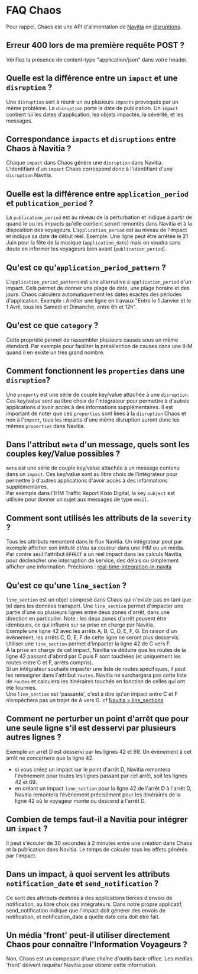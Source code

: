 # FAQ Chaos

Pour rappel, Chaos est une API d'alimentation de  [Navitia](https://github.com/CanalTP/navitia) en [disruptions](http://doc.navitia.io/#traffic-reports).

## Erreur 400 lors de ma première requête POST ?
Vérifiez la présence de content-type "application/json" dans votre header.

## Quelle est la différence entre un `impact` et une `disruption` ?
Une `disruption` sert à réunir un ou plusieurs `impacts` provoqués par un même problème.
La `disruption` porte la date de publication. Un `impact` contient lui les dates d'application, les objets impactés, la sévérité, et les messages.

## Correspondance `impacts` et `disruptions` entre Chaos à Navitia ?
Chaque `impact` dans Chaos génère une `disruption` dans Navitia.
<br>L'identifiant d'un `impact` Chaos correspond donc à l'identifiant d'une `disruption` Navitia.

## Quelle est la différence entre `application_period` et `publication_period` ?
La `publication_period` est au niveau de la perturbation et indique à partir de quand le ou les impacts qu'elle contient seront remontés dans Navitia et à la disposition des voyageurs.
L'`application_period` est au niveau de l'impact et indique sa date de début réel.
Exemple: Une ligne peut être arrêtée le 21 Juin pour la fête de la musique (`application_date`) mais on voudra sans doute en informer les voyageurs bien avant (`publication_period`).

## Qu'est ce qu'`application_period_pattern` ?
L'`application_period_pattern` est une alternative à `application_period` d'un impact.
Cela permet de donner une plage de date, une plage horaire et des jours. Chaos calculera automatiquement les dates exactes des périodes d'application.
Exemple : Arrêter une ligne en travaux "Entre le 1 Janvier et le 1 Avril, tous les Samedi et Dimanche, entre 6h et 12h".

## Qu'est ce que `category` ?
Cette propriété permet de rassembler plusieurs causes sous un même étendard.
Par exemple pour faciliter la présélection de causes dans une IHM quand il en existe un très grand nombre.

## Comment fonctionnent les `properties` dans une `disruption`?
Une `property` est une série de couple key/value attachée à une `disruption`.
Ces key/value sont au libre choix de l'intégrateur pour permettre à d'autres applications d'avoir accès à des informations supplémentaires.
Il est important de noter que ces `properties` sont liées à la `disruption` Chaos et non à l'`impact`, tous les impacts d'une même disruption auront donc les mêmes `properties` dans Navitia.

## Dans l'attribut `meta` d'un message, quels sont les couples key/Value possibles ?
`meta` est une série de couple key/value attachée à un message contenu dans un `impact`.
Ces key/value sont au libre choix de l'intégrateur pour permettre à d'autres applications d'avoir accès à des informations supplémentaires.
<br>Par exemple dans l'IHM Traffic Report Kisio Digital, la key `subject` est utilisée pour donner un sujet aux messages de type `email`.

## Comment sont utilisés les attributs de la `severity` ?
Tous les attributs remontent dans le flux Navitia. Un intégrateur peut par exemple afficher son intitulé et/ou sa couleur dans une IHM ou un média.<br>
Par contre seul l'attribut `EFFECT` a un réel impact dans les calculs Navitia, pour déclencher une interruption de service, des délais ou simplement afficher une information. Précisions : [real-time-integration-in-navita](http://doc.navitia.io/#real-time-integration-in-navita) 

## Qu'est ce qu'une `line_section` ?
`line_section` est un objet composé dans Chaos qui n'existe pas en tant que tel dans les données transport.
Une `line_section` permet d'impacter une partie d'une ou plusieurs lignes entre deux zones d'arrêt, dans une direction en particulier. Note : les deux zones d'arrêt peuvent être identiques, ce qui influera sur sa prise en charge par Navitia.
<br>Exemple une ligne 42 avec les arrêts A, B, C, D, E, F, G. En raison d'un évènement, les arrêts C, D, E, F de cette ligne ne seront plus desservis.
Utiliser une `line_section` permet d'impacter la ligne 42 de C vers F.
<br>À la prise en charge de cet impact, Navitia va déduire que les routes de la ligne 42 passant d'abord par C puis F sont touchées (et uniquement les routes entre C et F, arrêts compris).
<br>Si un intégrateur souhaite impacter une liste de routes spécifiques, il peut les renseigner dans l'attribut `routes`. Navitia ne surchargera pas cette liste de `routes` et calculera les itinéraires touchés en fonction de celles qui ont été fournies.
<br>Une `line_section` est 'passante', c'est à dire qu'un impact entre C et F n’empêchera pas un trajet de A vers G. cf [Navitia > line_sections](https://github.com/CanalTP/navitia/blob/dev/documentation/rfc/line_sections.md)

## Comment ne perturber un point d'arrêt que pour une seule ligne s'il est desservi par plusieurs autres lignes ?
Exemple un arrêt D est desservi par les lignes 42 et 69. Un évènement à cet arrêt ne concernera que la ligne 42.
- si vous créez un impact sur le point d'arrêt D, Navitia remontera l'évènement pour toutes les lignes passant par cet arrêt, soit les lignes 42 et 69.
- en créant un impact `line_section` pour la ligne 42 de l'arrêt D à l'arrêt D, Navitia remontera l’évènement précisément pour les itinéraires de la ligne 42 où le voyageur monte ou descend à l'arrêt D.

## Combien de temps faut-il a Navitia pour intégrer un `impact` ?
Il peut s'écouler de 30 secondes à 2 minutes entre une création dans Chaos et la publication dans Navitia. Le temps de calculer tous les effets générés par l'impact.

## Dans un impact, à quoi servent les attributs `notification_date` et `send_notification` ?
Ce sont des attributs destinés à des applications tierces d'envois de notification, au libre choix des intégrateurs.
Dans notre propre applicatif, send_notification indique que l'impact doit générer des envois de notification, et notification_date a quelle date cela doit être fait.

## Un média 'front' peut-il utiliser directement Chaos pour connaître l'Information Voyageurs ?
Non, Chaos est un composant d'une chaîne d'outils back-office. Les medias 'front' doivent requêter Navitia pour obtenir cette information.
